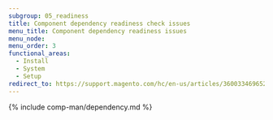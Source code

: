```yaml
---
subgroup: 05_readiness
title: Component dependency readiness check issues
menu_title: Component dependency readiness issues
menu_node:
menu_order: 3
functional_areas:
  - Install
  - System
  - Setup
redirect_to: https://support.magento.com/hc/en-us/articles/360033469652
---
```


{% include comp-man/dependency.md %}
